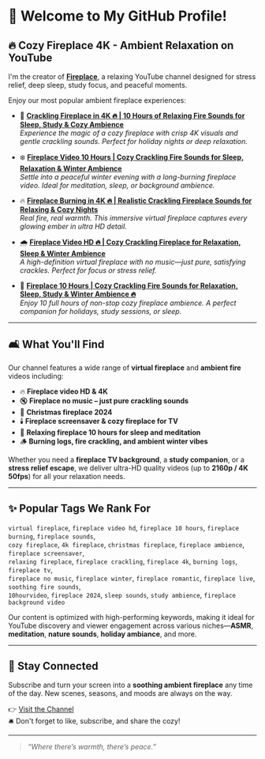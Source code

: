 # 👋 Welcome to My GitHub Profile!

## 🔥 Cozy Fireplace 4K - Ambient Relaxation on YouTube

I'm the creator of [**Fireplace**](https://www.youtube.com/@Cozy_Fireplace4K/videos), a relaxing YouTube channel designed for stress relief, deep sleep, study focus, and peaceful moments.

Enjoy our most popular ambient fireplace experiences:

- 🎄 [**Crackling Fireplace in 4K 🔥 | 10 Hours of Relaxing Fire Sounds for Sleep, Study & Cozy Ambience**](https://www.youtube.com/watch?v=UbbOGYoNlnM)  
  *Experience the magic of a cozy fireplace with crisp 4K visuals and gentle crackling sounds. Perfect for holiday nights or deep relaxation.*

- ❄️ [**Fireplace Video 10 Hours | Cozy Crackling Fire Sounds for Sleep, Relaxation & Winter Ambience**](https://www.youtube.com/watch?v=YDE1pwPPWYA)  
  *Settle into a peaceful winter evening with a long-burning fireplace video. Ideal for meditation, sleep, or background ambience.*

- 🔥 [**Fireplace Burning in 4K 🔥 | Realistic Crackling Fireplace Sounds for Relaxing & Cozy Nights**](https://www.youtube.com/watch?v=WpXczMTmbiw)  
  *Real fire, real warmth. This immersive virtual fireplace captures every glowing ember in ultra HD detail.*

- 🌧️ [**Fireplace Video HD 🔥 | Cozy Crackling Fireplace for Relaxation, Sleep & Winter Ambience**](https://www.youtube.com/watch?v=_cWM_-QtwUE)  
  *A high-definition virtual fireplace with no music—just pure, satisfying crackles. Perfect for focus or stress relief.*

- 🎅 [**Fireplace 10 Hours | Cozy Crackling Fire Sounds for Relaxation, Sleep, Study & Winter Ambience 🔥**](https://www.youtube.com/watch?v=H_rnkOQ_9Kg)  
  *Enjoy 10 full hours of non-stop cozy fireplace ambience. A perfect companion for holidays, study sessions, or sleep.*

---

## 🛋️ What You'll Find

Our channel features a wide range of **virtual fireplace** and **ambient fire** videos including:

- 🔥 **Fireplace video HD & 4K**
- 🔇 **Fireplace no music – just pure crackling sounds**
- 🎄 **Christmas fireplace 2024**
- 🕯️ **Fireplace screensaver & cozy fireplace for TV**
- 🌙 **Relaxing fireplace 10 hours for sleep and meditation**
- 🪵 **Burning logs, fire crackling, and ambient winter vibes**

Whether you need a **fireplace TV background**, a **study companion**, or a **stress relief escape**, we deliver ultra-HD quality videos (up to **2160p / 4K 50fps**) for all your relaxation needs.

---

## ✨ Popular Tags We Rank For

`virtual fireplace`, `fireplace video hd`, `fireplace 10 hours`, `fireplace burning`, `fireplace sounds`,  
`cozy fireplace`, `4k fireplace`, `christmas fireplace`, `fireplace ambience`, `fireplace screensaver`,  
`relaxing fireplace`, `fireplace crackling`, `fireplace 4k`, `burning logs`, `fireplace tv`,  
`fireplace no music`, `fireplace winter`, `fireplace romantic`, `fireplace live`, `soothing fire sounds`,  
`10hourvideo`, `fireplace 2024`, `sleep sounds`, `study ambience`, `fireplace background video`

Our content is optimized with high-performing keywords, making it ideal for YouTube discovery and viewer engagement across various niches—**ASMR**, **meditation**, **nature sounds**, **holiday ambiance**, and more.

---

## 📌 Stay Connected

Subscribe and turn your screen into a **soothing ambient fireplace** any time of the day. New scenes, seasons, and moods are always on the way.

👉 [Visit the Channel](https://www.youtube.com/@Cozy_Fireplace4K/videos)  
🛎️ Don't forget to like, subscribe, and share the cozy!

---

> _“Where there’s warmth, there’s peace.”_
